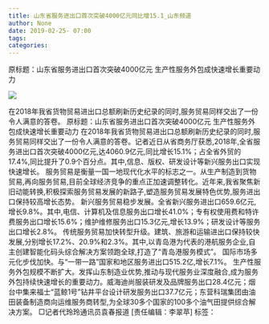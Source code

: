 ```yaml
---
title: 山东省服务进出口首次突破4000亿元同比增15.1_山东频道
author: None
date: 2019-02-25- 07:00
tags: 
categories: 
---
```

原标题：山东省服务进出口首次突破4000亿元 生产性服务外包成快速增长重要动力
<!-- more -->
                
<img align="center" border="0" src="http://p2.ifengimg.com/a/2016/0810/204c433878d5cf9size1_w16_h16.png" />
                
            
在2018年我省货物贸易进出口总额刷新历史纪录的同时,服务贸易同样交出了一份令人满意的答卷。
原标题：山东省服务进出口首次突破4000亿元 生产性服务外包成快速增长重要动力
在2018年我省货物贸易进出口总额刷新历史纪录的同时,服务贸易同样交出了一份令人满意的答卷。记者近日从省商务厅获悉,2018年,全省服务进出口首次突破4000亿元,达4060.9亿元,同比增长15.1%；占全省外贸的17.4%,同比提升了0.9个百分点。其中,信息、版权、研发设计等新兴服务出口实现快速增长。
服务贸易是衡量一国一地现代化水平的标志之一。从生产制造到货物贸易,再向服务贸易,目前全球经济竞争的重点正加速调整转化。近年来,我省聚焦新旧动能转换,积极探索服务贸易发展的新路子,塑造服务贸易发展特色优势,服务进出口保持较高增长态势。
新兴服务贸易稳步发展。全省新兴服务进出口659.6亿元,增长9.8%。其中,电信、计算机及信息服务出口增长41.0%；专有权使用费和特许费服务出口增长15.6%；维护维修服务出口15.3亿元,增长13.9%；研发设计等服务出口增长2.8%。
传统服务贸易加快转型升级。建筑、旅游和运输进出口保持较快发展,分别增长17.2%、20.9%和2.3%。其中,以青岛港为代表的港航服务企业,自主创建智能化码头综合解决方案领跑全球,打造了“青岛港服务模式”。
国际市场多元化步伐加快。与“一带一路”国家和地区服务进出口515.2亿,增长7.1%。
生产性服务外包规模不断扩大。发挥山东制造业优势,推动与现代服务业深度融合,成为服务外包持续快速增长的重要动力。威海迪尚服装研发及品牌服务出口28.4亿元；烟台中集来福士“蓝鲸1号”钻井平台设计研发服务出口37.7亿元；东营科瑞集团由油田装备制造商向运维服务商转型,为全球30多个国家的100多个油气田提供综合解决方案。
□记者代玲玲通讯员袁春报道
[责任编辑：李翠苹]
标签：
 
             
